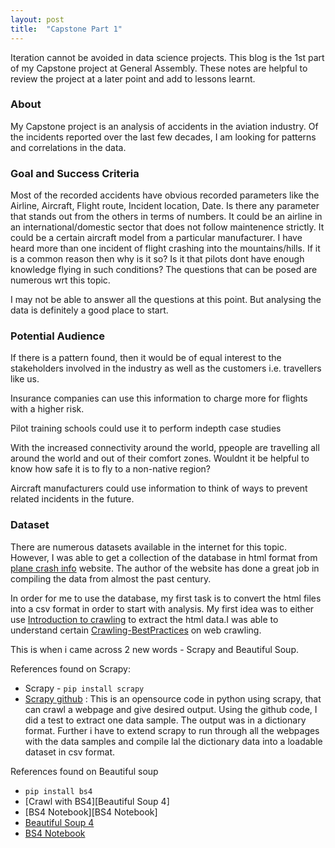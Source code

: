 ```yaml
---
layout: post
title:  "Capstone Part 1"
---
```


Iteration cannot be avoided in data science projects. This blog is the 1st part of my Capstone project at General Assembly. These notes are helpful to review the project at a later point and add to lessons learnt.

### About

My Capstone project is an analysis of accidents in the aviation industry. Of the incidents reported over the last few decades, I am looking for patterns and correlations in the data.

### Goal and Success Criteria

Most of the recorded accidents have obvious recorded parameters like the Airline, Aircraft, Flight route, Incident location, Date. 
Is there any parameter that stands out from the others in terms of numbers. 
It could be an airline in an international/domestic sector that does not follow maintenence strictly.
It could be a certain aircraft model from a particular manufacturer. 
I have heard more than one incident of flight crashing into the mountains/hills. 
If it is a common reason then why is it so? Is it that pilots dont have enough knowledge flying in such conditions? 
The questions that can be posed are numerous wrt this topic.
 
I may not be able to answer all the questions at this point. But analysing the data is definitely a good place to start. 

### Potential Audience

If there is a pattern found, then it would be of equal interest to the stakeholders involved in the industry as well as the customers i.e. travellers like us.

Insurance companies can use this information to charge more for flights with a higher risk.

Pilot training schools could use it to perform indepth case studies

With the increased connectivity around the world, ppeople are travelling all around the world and out of their comfort zones. Wouldnt it be helpful to know how safe it is to fly to a non-native region?

Aircraft manufacturers could use information to think of ways to prevent related incidents in the future.

### Dataset

There are numerous datasets available in the internet for this topic. However, I was able to get a collection of the database in html format from [plane crash info](http://www.planecrashinfo.com/database.htm) website. The author of the website has done a great job in compiling the data from almost the past century.

In order for me to use the database, my first task is to convert the html files into a csv format in order to start with analysis. My first idea was to either use [Introduction to crawling](http://www-rohan.sdsu.edu/~gawron/python_for_ss/course_core/book_draft/web/web_intro.html) to extract the html data.I was able to understand certain [Crawling-BestPractices](https://www.import.io/post/how-to-crawl-a-website-the-right-way/) on web crawling.

This is when i came across 2 new words - Scrapy and Beautiful Soup.

References found on Scrapy:
- Scrapy - `pip install scrapy`
- [Scrapy github](https://github.com/scrapy/quotesbot) : This is an opensource code in python using scrapy, that can crawl a webpage and give desired output. Using the github code, I did a test to extract one data sample. The output was in a dictionary format. Further i have to extend scrapy to run through all the webpages with the data samples and compile lal the dictionary data into a loadable dataset in csv format.

References found on Beautiful soup
- `pip install bs4`
- [Crawl with BS4][Beautiful Soup 4]
- [BS4 Notebook][BS4 Notebook]
- [Beautiful Soup 4](http://www.pythonforbeginners.com/beautifulsoup/beautifulsoup-4-python)
- [BS4 Notebook](http://web.stanford.edu/~zlotnick/TextAsData/Web_Scraping_with_Beautiful_Soup.html)
